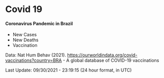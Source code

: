 # Covid 19

#### Coronavirus Pandemic in Brazil

- New Cases
- New Deaths
- Vaccination

Data: Nat Hum Behav (2021). https://ourworldindata.org/covid-vaccinations?country=BRA - A global database of COVID-19 vaccinations

Last Update: 09/30/2021 - 23:19:15 (24 hour format, in UTC)
